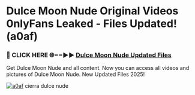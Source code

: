 # Dulce Moon Nude Original Videos 0nlyFans Leaked - Files Updated! (a0af)

<h3>🔴 CLICK HERE 🌐==►► <a href="https://tinyurl.com/5h6xmrr3" rel="nofollow">Dulce Moon Nude Updated Files</a></h3>

Get Dulce Moon Nude and all content. Now you can access all videos and pictures of Dulce Moon Nude. New Updated Files 2025!

[![a0af](https://i.imgur.com/KVD873Z.gif)](https://tinyurl.com/5h6xmrr3)
cierra dulce nude